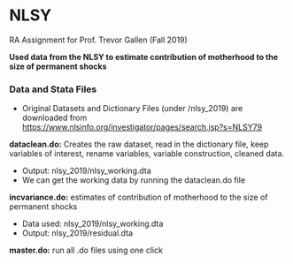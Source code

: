 # NLSY

RA Assignment for Prof. Trevor Gallen (Fall 2019)

**Used data from the NLSY to estimate contribution of motherhood to the size of permanent shocks**

### Data and Stata Files
-  Original Datasets and Dictionary Files (under /nlsy_2019) are downloaded from https://www.nlsinfo.org/investigator/pages/search.jsp?s=NLSY79

**dataclean.do:** Creates the raw dataset, read in the dictionary file, keep variables of interest, rename variables, variable construction, cleaned data.
-  Output: nlsy_2019/nlsy_working.dta
-  We can get the working data by running the dataclean.do file

**incvariance.do:** estimates of contribution of motherhood to the size of permanent shocks
- Data used: nlsy_2019/nlsy_working.dta 
- Output: nlsy_2019/residual.dta

**master.do:** run all .do files using one click
